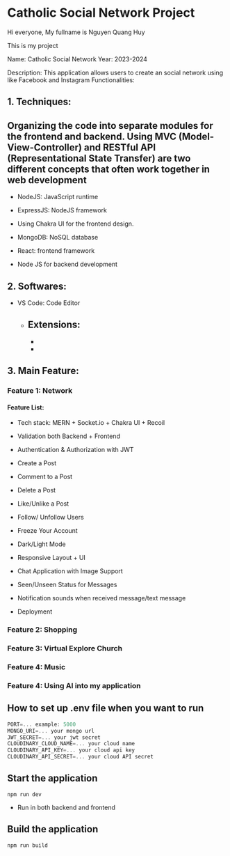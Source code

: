 # Catholic Social Network Project

Hi everyone, My fullname is Nguyen Quang Huy

This is my project

Name: Catholic Social Network
Year: 2023-2024

Description: This application allows users to create an social network using like Facebook and Instagram
Functionalities:

## 1. Techniques:

## Organizing the code into separate modules for the frontend and backend. Using MVC (Model-View-Controller) and RESTful API (Representational State Transfer) are two different concepts that often work together in web development

- NodeJS: JavaScript runtime

- ExpressJS: NodeJS framework

- Using Chakra UI for the frontend design.

- MongoDB: NoSQL database

- React: frontend framework

- Node JS for backend development

## 2. Softwares:

- VS Code: Code Editor

  - ## Extensions:
    -
    -

## 3. Main Feature:

### Feature 1: Network

#### Feature List:
- Tech stack: MERN + Socket.io + Chakra UI + Recoil
- Validation both Backend + Frontend
- Authentication & Authorization with JWT
- Create a Post
- Comment to a Post
- Delete a Post
- Like/Unlike a Post

- Follow/ Unfollow Users
- Freeze Your Account

- Dark/Light Mode
- Responsive Layout + UI

- Chat Application with Image Support
- Seen/Unseen Status for Messages
- Notification sounds when received message/text message

- Deployment

### Feature 2: Shopping

### Feature 3: Virtual Explore Church

### Feature 4: Music

### Feature 4: Using AI into my application

## How to set up .env file when you want to run

```js
PORT=... example: 5000
MONGO_URI=... your mongo url
JWT_SECRET=... your jwt secret
CLOUDINARY_CLOUD_NAME=... your cloud name
CLOUDINARY_API_KEY=... your cloud api key
CLOUDINARY_API_SECRET=... your cloud API secret
```

## Start the application

```shell
npm run dev
```

- Run in both backend and frontend

## Build the application

```shell
npm run build
```
